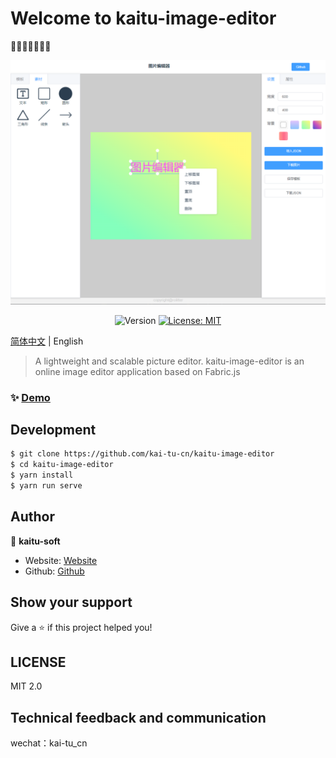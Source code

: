 # Welcome to kaitu-image-editor

🌈🐴🐂🐱🐶🐷🌈

![kaitu](/assets/index_demo.png)

<p align="center">
  <img alt="Version" src="https://img.shields.io/badge/version-0.1.0-blue.svg?cacheSeconds=2592000" style="display:inline-block" />
  <a href="#" target="_blank">
    <img alt="License: MIT" src="https://img.shields.io/badge/License-MIT-yellow.svg" />
  </a>
</p>

[简体中文](README.md) | English

>  A lightweight and scalable picture editor.
kaitu-image-editor is an online image editor application based on Fabric.js

### ✨ [Demo](http://kai-tu-cn.github.io/kaitu-image-editor)


## Development
```bash
$ git clone https://github.com/kai-tu-cn/kaitu-image-editor
$ cd kaitu-image-editor
$ yarn install
$ yarn run serve
```

## Author

👤 **kaitu-soft**

* Website: [Website](http://139.159.160.146/)
* Github: [Github](https://github.com/kai-tu-cn)

## Show your support

Give a ⭐️ if this project helped you!

## LICENSE
MIT 2.0

## Technical feedback and communication
wechat：kai-tu_cn
